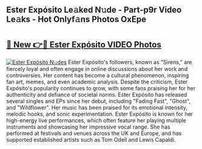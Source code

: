 ## Ester Expósito Le𝚊ked N𝚞de - Part-p9r Video Le𝚊ks - Hot Onlyf𝚊ns Photos OxEpe

# <h2><a href="http://ac29781.deff.icu/?id=Ester+Exp%c3%b3sito">🔗 New 👉🔴 Ester Expósito VIDEO Photos</a></h2>

[![Ester Expósito N𝚞des](https://i.imgur.com/rIISA9y.gif)](http://ac29781.deff.icu/?id=Ester+Exp%c3%b3sito)
Ester Expósito's followers, known as "Sirens," are fiercely loyal and often engage in online discussions about her work and controversies. Her content has become a cultural phenomenon, inspiring fan art, memes, and even academic analysis. Despite the criticism, Ester Expósito's popularity continues to grow, with some fans praising her for her authenticity and defiance of societal norms. Ester Expósito has released several singles and EPs since her debut, including "Fading Fast", "Ghost", and "Wildflower". Her music has been praised for its emotional intensity, melodic hooks, and sonic experimentation. Ester Expósito is known for her high-energy live performances, which often feature her playing multiple instruments and showcasing her impressive vocal range. She has performed at festivals and venues across the UK and Europe, and has supported established artists such as Tom Odell and Lewis Capaldi.
